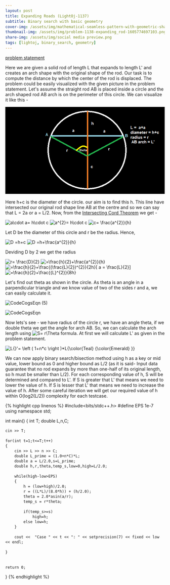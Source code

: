 ```yaml
---
layout: post
title: Expanding Roads (LightOj-1137)
subtitle: Binary search with basic geometry
cover-img: /assets/img/mathematical-seamless-pattern-with-geometric-shapes-formulas_89016-90.jpg
thumbnail-img: /assets/img/problem-1138-expanding_rod-1605774697103.png
share-img: /assets/img/social media preview.png
tags: [lightoj, binary_search, geometry]
---
```


[problem statement](https://lightoj.com/problem/expanding-rods)

Here we are given a solid rod of length L that expands to length L' and creates an arch shape with the original shape of the rod. Our task is to compute the distance by which the center of the rod is displaced. The problem could be easily visualized with the given picture in the problem statement. Let's assume the straight rod AB is placed inside a circle and the arch shaped rod AB arch is on the perimeter of this circle. We can visualize it like this - 

![Crepe](/assets/img/1137.png)

Here h+c is the diameter of the circle. our aim is to find this h. This line have intersected our original rod shape line AB at the centre and so we can say that L = 2a or a = L/2. Now, from the [Intersecting Cord Theorem](https://www.mathopenref.com/chordsintersecting.html) we get - 

<img src="https://latex.codecogs.com/gif.latex?a\cdot&space;a=&space;h\cdot&space;c" title="a\cdot a= h\cdot c" />

<img src="https://latex.codecogs.com/gif.latex?a^{2}=&space;h\cdot&space;c" title="a^{2}= h\cdot c" />

<img src="https://latex.codecogs.com/gif.latex?c=&space;\frac{a^{2}}{h}" title="c= \frac{a^{2}}{h}" />

Let D be the diameter of this circle and r be the radius. Hence,
    
<img src="https://latex.codecogs.com/gif.latex?D&space;=h&plus;c" title="D =h+c" />

<img src="https://latex.codecogs.com/gif.latex?D&space;=h&plus;\frac{a^{2}}{h}" title="D =h+\frac{a^{2}}{h}" />

Deviding D by 2 we get the radius
    
<img src="https://latex.codecogs.com/gif.latex?r=&space;\frac{D}{2}" title="r= \frac{D}{2}" />

  <img src="https://latex.codecogs.com/gif.latex?=\frac{h}{2}&plus;\frac{a^{2}}{h}" title="=\frac{h}{2}+\frac{a^{2}}{h}" />
  
  <img src="https://latex.codecogs.com/gif.latex?=\frac{h}{2}&plus;\frac{(\frac{L}{2})^{2}}{2h}[&space;a&space;=&space;\frac{L}{2}]" title="=\frac{h}{2}+\frac{(\frac{L}{2})^{2}}{2h}[ a = \frac{L}{2}]"/>
  
  <img src="https://latex.codecogs.com/gif.latex?=\frac{h}{2}&plus;\frac{{L}^{2}}{8h}" title="=\frac{h}{2}+\frac{{L}^{2}}{8h}" />

Let's find out theta as shown in the circle. As theta is an angle in a parpendicular triangle and we know value of two of the sides r and a, we can easily calculate it.
    
 ![CodeCogsEqn (5)](https://user-images.githubusercontent.com/25270629/116124297-eaaf2300-a6e5-11eb-95ca-64a6dc166b3f.gif)

 ![CodeCogsEqn](https://user-images.githubusercontent.com/25270629/116124094-a885e180-a6e5-11eb-9593-a4bd3c815253.gif)


Now lets's see - we have radius of the circle r, we have an angle theta, if we double theta we get the angle for arch AB. So, we can calculate the arch length using <img src="https://latex.codecogs.com/gif.latex?S=&space;r\Theta" title="S= r\Theta" /> formula. At first we will calculate L' as given in the problem statement.
    
<img src="https://latex.codecogs.com/gif.latex?L{}'=&space;\left&space;(&space;1&plus;n*c&space;\right&space;)*L{\color{Teal}&space;{\color{Emerald}&space;}}" title="L{}'= \left ( 1+n*c \right )*L{\color{Teal} {\color{Emerald} }}" />
    
We can now apply binary search/bisection method using h as a key or mid value, lower bound as 0 and higher bound as L/2 (as it is said- Input data guarantee that no rod expands by more than one-half of its original length, so h must be smaller than L/2). For each corresponding value of h, S will be determined and compared to L'. If S is greater that L' that means we need to lower the value of h. If S is lesser that L' that means we need to increase the value of h. After some careful iteration we will get our required value of h within O(log2(L/2)) complexity for each testcase. 


{% highlight cpp linenos %}
#include<bits/stdc++.h>
#define EPS 1e-7
using namespace std;

int main()
{
    int T;
    double L,n,C;
    
    cin >> T;
    
    for(int t=1;t<=T;t++)
    {
        cin >> L >> n >> C;
        double L_prime = (1.0+n*C)*L;
        double a = L/2.0,s=L_prime;
        double h,r,theta,temp_s,low=0,high=L/2.0;
        
        while(high-low>EPS)
        {
			h = (low+high)/2.0;
            r = ((L*L)/(8.0*h)) + (h/2.0);
            theta = 2.0*asin(a/r);
            temp_s = r*theta;

            if(temp_s>=s)
                high=h;
            else low=h;
        }
        
        cout <<  "Case " << t << ": " << setprecision(7) << fixed << low << endl;
        
    }
    
    
    return 0;
}
{% endhighlight %}
